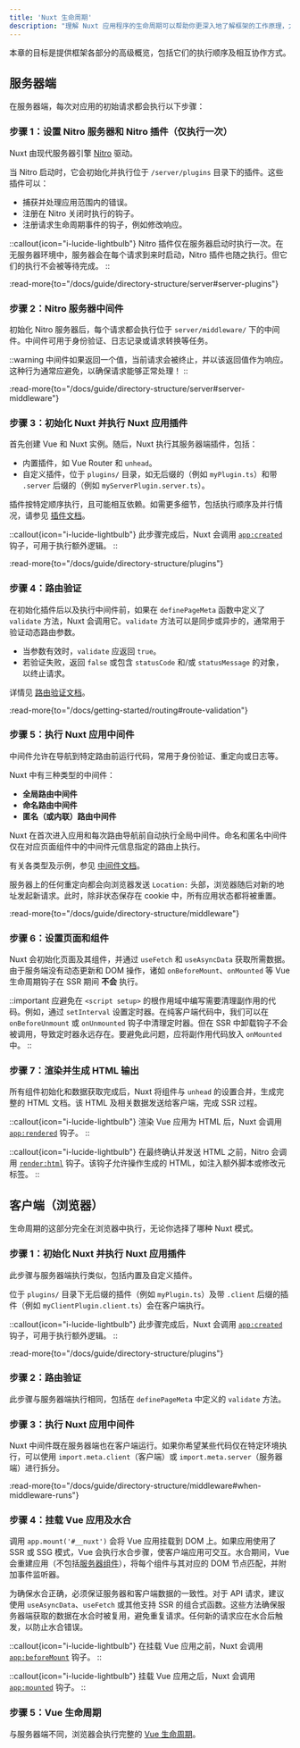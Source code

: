 ```yaml
---
title: 'Nuxt 生命周期'
description: "理解 Nuxt 应用程序的生命周期可以帮助你更深入地了解框架的工作原理，尤其是在服务器端和客户端渲染方面。"
---
```


本章的目标是提供框架各部分的高级概览，包括它们的执行顺序及相互协作方式。

## 服务器端

在服务器端，每次对应用的初始请求都会执行以下步骤：

### 步骤 1：设置 Nitro 服务器和 Nitro 插件（仅执行一次）

Nuxt 由现代服务器引擎 [Nitro](https://nitro.zhcndoc.com/) 驱动。

当 Nitro 启动时，它会初始化并执行位于 `/server/plugins` 目录下的插件。这些插件可以：
- 捕获并处理应用范围内的错误。
- 注册在 Nitro 关闭时执行的钩子。
- 注册请求生命周期事件的钩子，例如修改响应。

::callout{icon="i-lucide-lightbulb"}
Nitro 插件仅在服务器启动时执行一次。在无服务器环境中，服务器会在每个请求到来时启动，Nitro 插件也随之执行。但它们的执行不会被等待完成。
::

:read-more{to="/docs/guide/directory-structure/server#server-plugins"}

### 步骤 2：Nitro 服务器中间件

初始化 Nitro 服务器后，每个请求都会执行位于 `server/middleware/` 下的中间件。中间件可用于身份验证、日志记录或请求转换等任务。

::warning
中间件如果返回一个值，当前请求会被终止，并以该返回值作为响应。这种行为通常应避免，以确保请求能够正常处理！
::

:read-more{to="/docs/guide/directory-structure/server#server-middleware"}

### 步骤 3：初始化 Nuxt 并执行 Nuxt 应用插件

首先创建 Vue 和 Nuxt 实例。随后，Nuxt 执行其服务器端插件，包括：
- 内置插件，如 Vue Router 和 `unhead`。
- 自定义插件，位于 `plugins/` 目录，如无后缀的（例如 `myPlugin.ts`）和带 `.server` 后缀的（例如 `myServerPlugin.server.ts`）。

插件按特定顺序执行，且可能相互依赖。如需更多细节，包括执行顺序及并行情况，请参见 [插件文档](/docs/guide/directory-structure/plugins)。

::callout{icon="i-lucide-lightbulb"}
此步骤完成后，Nuxt 会调用 [`app:created`](/docs/api/advanced/hooks#app-hooks-runtime) 钩子，可用于执行额外逻辑。
::

:read-more{to="/docs/guide/directory-structure/plugins"}

### 步骤 4：路由验证

在初始化插件后以及执行中间件前，如果在 `definePageMeta` 函数中定义了 `validate` 方法，Nuxt 会调用它。`validate` 方法可以是同步或异步的，通常用于验证动态路由参数。

- 当参数有效时，`validate` 应返回 `true`。
- 若验证失败，返回 `false` 或包含 `statusCode` 和/或 `statusMessage` 的对象，以终止请求。

详情见 [路由验证文档](/docs/getting-started/routing#route-validation)。

:read-more{to="/docs/getting-started/routing#route-validation"}

### 步骤 5：执行 Nuxt 应用中间件

中间件允许在导航到特定路由前运行代码，常用于身份验证、重定向或日志等。

Nuxt 中有三种类型的中间件：
- **全局路由中间件**
- **命名路由中间件**
- **匿名（或内联）路由中间件**

Nuxt 在首次进入应用和每次路由导航前自动执行全局中间件。命名和匿名中间件仅在对应页面组件中的中间件元信息指定的路由上执行。

有关各类型及示例，参见 [中间件文档](/docs/guide/directory-structure/middleware)。

服务器上的任何重定向都会向浏览器发送 `Location:` 头部，浏览器随后对新的地址发起新请求。此时，除非状态保存在 cookie 中，所有应用状态都将被重置。

:read-more{to="/docs/guide/directory-structure/middleware"}

### 步骤 6：设置页面和组件

Nuxt 会初始化页面及其组件，并通过 `useFetch` 和 `useAsyncData` 获取所需数据。由于服务端没有动态更新和 DOM 操作，诸如 `onBeforeMount`、`onMounted` 等 Vue 生命周期钩子在 SSR 期间 **不会** 执行。

::important
应避免在 `<script setup>` 的根作用域中编写需要清理副作用的代码。例如，通过 `setInterval` 设置定时器。在纯客户端代码中，我们可以在 `onBeforeUnmount` 或 `onUnmounted` 钩子中清理定时器。但在 SSR 中卸载钩子不会被调用，导致定时器永远存在。要避免此问题，应将副作用代码放入 `onMounted` 中。
::

### 步骤 7：渲染并生成 HTML 输出

所有组件初始化和数据获取完成后，Nuxt 将组件与 `unhead` 的设置合并，生成完整的 HTML 文档。该 HTML 及相关数据发送给客户端，完成 SSR 过程。

::callout{icon="i-lucide-lightbulb"}
渲染 Vue 应用为 HTML 后，Nuxt 会调用 [`app:rendered`](/docs/api/advanced/hooks#app-hooks-runtime) 钩子。
::

::callout{icon="i-lucide-lightbulb"}
在最终确认并发送 HTML 之前，Nitro 会调用 [`render:html`](/docs/api/advanced/hooks#nitro-app-hooks-runtime-server-side) 钩子。该钩子允许操作生成的 HTML，如注入额外脚本或修改元标签。
::

## 客户端（浏览器）

生命周期的这部分完全在浏览器中执行，无论你选择了哪种 Nuxt 模式。

### 步骤 1：初始化 Nuxt 并执行 Nuxt 应用插件

此步骤与服务器端执行类似，包括内置及自定义插件。

位于 `plugins/` 目录下无后缀的插件（例如 `myPlugin.ts`）及带 `.client` 后缀的插件（例如 `myClientPlugin.client.ts`）会在客户端执行。

::callout{icon="i-lucide-lightbulb"}
此步骤完成后，Nuxt 会调用 [`app:created`](/docs/api/advanced/hooks#app-hooks-runtime) 钩子，可用于执行额外逻辑。
::

:read-more{to="/docs/guide/directory-structure/plugins"}

### 步骤 2：路由验证

此步骤与服务器端执行相同，包括在 `definePageMeta` 中定义的 `validate` 方法。

### 步骤 3：执行 Nuxt 应用中间件

Nuxt 中间件既在服务器端也在客户端运行。如果你希望某些代码仅在特定环境执行，可以使用 `import.meta.client`（客户端）或 `import.meta.server`（服务器端）进行拆分。

:read-more{to="/docs/guide/directory-structure/middleware#when-middleware-runs"}

### 步骤 4：挂载 Vue 应用及水合

调用 `app.mount('#__nuxt')` 会将 Vue 应用挂载到 DOM 上。如果应用使用了 SSR 或 SSG 模式，Vue 会执行水合步骤，使客户端应用可交互。水合期间，Vue 会重建应用（不包括[服务器组件](/docs/guide/directory-structure/components#server-components)），将每个组件与其对应的 DOM 节点匹配，并附加事件监听器。

为确保水合正确，必须保证服务器和客户端数据的一致性。对于 API 请求，建议使用 `useAsyncData`、`useFetch` 或其他支持 SSR 的组合式函数。这些方法确保服务器端获取的数据在水合时被复用，避免重复请求。任何新的请求应在水合后触发，以防止水合错误。

::callout{icon="i-lucide-lightbulb"}
在挂载 Vue 应用之前，Nuxt 会调用 [`app:beforeMount`](/docs/api/advanced/hooks#app-hooks-runtime) 钩子。
::

::callout{icon="i-lucide-lightbulb"}
挂载 Vue 应用之后，Nuxt 会调用 [`app:mounted`](/docs/api/advanced/hooks#app-hooks-runtime) 钩子。
::

### 步骤 5：Vue 生命周期

与服务器端不同，浏览器会执行完整的 [Vue 生命周期](https://vue.zhcndoc.com/guide/essentials/lifecycle)。
